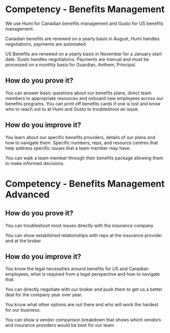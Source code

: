 # Competency - Benefits Management

We use Humi for Canadian benefits management and Gusto for US benefits management.

Canadian benefits are renewed on a yearly basis in August, Humi handles negotiations, payments are automated.

US Benefits are renewed on a yearly basis in November for a January start date. Gusto handles negotiations. Payments are manual and must be processed on a monthly basis for Guardian, Anthem, Principal.  

## How do you prove it?

You can answer basic questions about our benefits plans, direct team members to appropriate resources and onboard new employees across our benefits programs. You can print off benefits cards if one is lost and know who to reach out to at Humi and Gusto to troubleshoot an issue. 

## How do you improve it?

You learn about our specific benefits providers, details of our plans and how to navigate them. Specific numbers, reps, and resource centres that help address specific issues that a team member may have. 

You can walk a team member through their benefits package allowing them to make informed decisions. 

 

# Competency - Benefits Management Advanced

## How do you prove it?

You can troubleshoot most issues directly with the insurance company

You can show established relationships with reps at the insurance provider and at the broker

## How do you improve it?

You know the legal necessities around benefits for US and Canadian employees, what is required from a legal perspective and how to navigate that. 

You can directly negotiate with our broker and push them to get us a better deal for the company year over year.

You know what other options are out there and who will work the hardest for our business.

You can show a vendor comparison breakdown that shows which vendors and insurance providers would be best for our team. 

